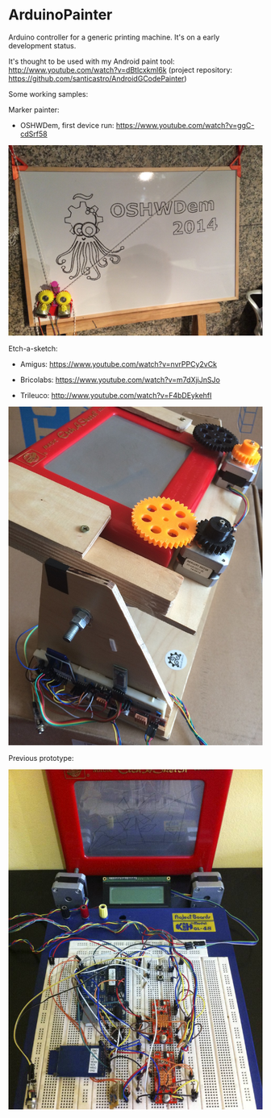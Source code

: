ArduinoPainter
==================
Arduino controller for a generic printing machine.
It's on a early development status.

It's thought to be used with my Android paint tool: http://www.youtube.com/watch?v=dBtlcxkml6k (project repository: https://github.com/santicastro/AndroidGCodePainter)


Some working samples: 

Marker painter:
 - OSHWDem, first device run: https://www.youtube.com/watch?v=ggC-cdSrf58

![hardware](doc/marker_device.jpg)


Etch-a-sketch:
 - Amigus: https://www.youtube.com/watch?v=nvrPPCy2vCk

 - Bricolabs: https://www.youtube.com/watch?v=m7dXjiJnSJo

 - Trileuco: http://www.youtube.com/watch?v=F4bDEykehfI

![hardware](doc/etch_device.jpg)

Previous prototype:

![hardware](doc/etch_device_prototype.jpg)
